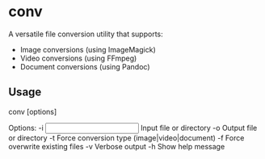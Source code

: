 # conv

A versatile file conversion utility that supports:
- Image conversions (using ImageMagick)
- Video conversions (using FFmpeg)
- Document conversions (using Pandoc)

## Usage
conv [options]

Options:
-i <input>    Input file or directory
-o <output>   Output file or directory
-t <type>     Force conversion type (image|video|document)
-f            Force overwrite existing files
-v            Verbose output
-h            Show help message
